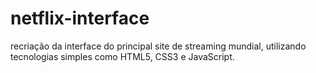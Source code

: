 # netflix-interface
 recriação da interface do principal site de streaming mundial, utilizando tecnologias simples como HTML5, CSS3 e JavaScript.
